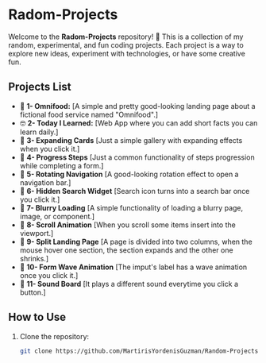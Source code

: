 # Radom-Projects

Welcome to the **Radom-Projects** repository! 🎉 This is a collection of my random, experimental, and fun coding projects. Each project is a way to explore new ideas, experiment with technologies, or have some creative fun.

## Projects List

- 🍑 **1- Omnifood:** [A simple and pretty good-looking landing page about a fictional food service named "Omnifood".]
- 🤓 **2- Today I Learned:** [Web App where you can add short facts you can learn daily.]
- 🎯 **3- Expanding Cards** [Just a simple gallery with expanding effects when you click it.]
- 🎯 **4- Progress Steps** [Just a common functionality of steps progression while completing a form.]
- 🎯 **5- Rotating Navigation** [A good-looking rotation effect to open a navigation bar.]
- 🎯 **6- Hidden Search Widget** [Search icon turns into a search bar once you click it.]
- 🎯 **7- Blurry Loading** [A simple functionality of loading a blurry page, image, or component.]
- 🎯 **8- Scroll Animation** [When you scroll some items insert into the viewport.]
- 🎯 **9- Split Landing Page** [A page is divided into two columns, when the mouse hover one section, the section expands and the other one shrinks.]
- 🎯 **10- Form Wave Animation** [The imput's label has a wave animation once you click it.]
- 🎯 **11- Sound Board** [It plays a different sound everytime you click a button.]




## How to Use

1. Clone the repository:
   ```bash
   git clone https://github.com/MartirisYordenisGuzman/Random-Projects.git
